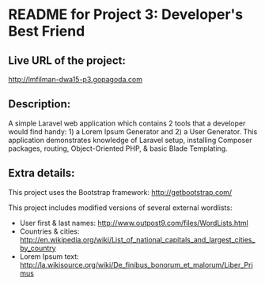 # README for Project 3: Developer's Best Friend
## Live URL of the project:
http://lmfilman-dwa15-p3.gopagoda.com
## Description:
A simple Laravel web application which contains 2 tools that a developer would find handy: 1) a Lorem Ipsum Generator and 2) a User Generator.  This application demonstrates knowledge of Laravel setup, installing Composer packages, routing, Object-Oriented PHP, & basic Blade Templating.
## Extra details:
This project uses the Bootstrap framework: http://getbootstrap.com/

This project includes modified versions of several external wordlists:
* User first & last names: http://www.outpost9.com/files/WordLists.html
* Countries & cities: http://en.wikipedia.org/wiki/List_of_national_capitals_and_largest_cities_by_country
* Lorem Ipsum text: http://la.wikisource.org/wiki/De_finibus_bonorum_et_malorum/Liber_Primus